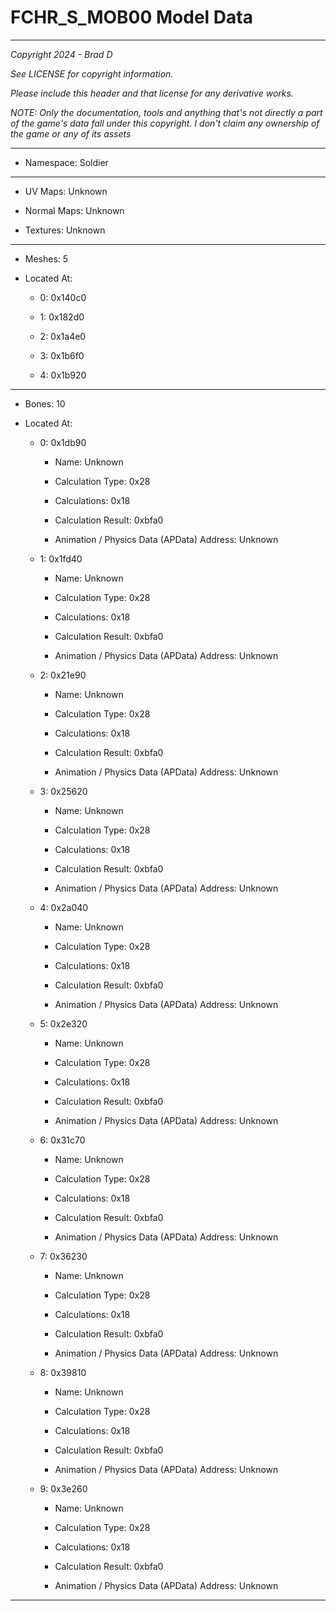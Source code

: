 # FCHR_S_MOB00 Model Data

---

*Copyright 2024 - Brad D*

*See LICENSE for copyright information.*

*Please include this header and that license for any derivative works.*

*NOTE: Only the documentation, tools and anything that's not directly a part of the game's data fall under this copyright. I don't claim any ownership of the game or any of its assets*

---

* Namespace: Soldier

---

* UV Maps: Unknown

* Normal Maps: Unknown

* Textures: Unknown

---

* Meshes: 5

* Located At:

  * 0: 0x140c0

  * 1: 0x182d0

  * 2: 0x1a4e0

  * 3: 0x1b6f0

  * 4: 0x1b920

---

* Bones: 10

* Located At:

  * 0: 0x1db90

    * Name: Unknown

    * Calculation Type: 0x28

    * Calculations: 0x18

    * Calculation Result: 0xbfa0

    * Animation / Physics Data (APData) Address: Unknown

  * 1: 0x1fd40

    * Name: Unknown

    * Calculation Type: 0x28

    * Calculations: 0x18

    * Calculation Result: 0xbfa0

    * Animation / Physics Data (APData) Address: Unknown

  * 2: 0x21e90

    * Name: Unknown

    * Calculation Type: 0x28

    * Calculations: 0x18

    * Calculation Result: 0xbfa0

    * Animation / Physics Data (APData) Address: Unknown

  * 3: 0x25620

    * Name: Unknown

    * Calculation Type: 0x28

    * Calculations: 0x18

    * Calculation Result: 0xbfa0

    * Animation / Physics Data (APData) Address: Unknown

  * 4: 0x2a040

    * Name: Unknown

    * Calculation Type: 0x28

    * Calculations: 0x18

    * Calculation Result: 0xbfa0

    * Animation / Physics Data (APData) Address: Unknown

  * 5: 0x2e320

    * Name: Unknown

    * Calculation Type: 0x28

    * Calculations: 0x18

    * Calculation Result: 0xbfa0

    * Animation / Physics Data (APData) Address: Unknown

  * 6: 0x31c70

    * Name: Unknown

    * Calculation Type: 0x28

    * Calculations: 0x18

    * Calculation Result: 0xbfa0

    * Animation / Physics Data (APData) Address: Unknown

  * 7: 0x36230

    * Name: Unknown

    * Calculation Type: 0x28

    * Calculations: 0x18

    * Calculation Result: 0xbfa0

    * Animation / Physics Data (APData) Address: Unknown

  * 8: 0x39810

    * Name: Unknown

    * Calculation Type: 0x28

    * Calculations: 0x18

    * Calculation Result: 0xbfa0

    * Animation / Physics Data (APData) Address: Unknown

  * 9: 0x3e260

    * Name: Unknown

    * Calculation Type: 0x28

    * Calculations: 0x18

    * Calculation Result: 0xbfa0

    * Animation / Physics Data (APData) Address: Unknown

---

